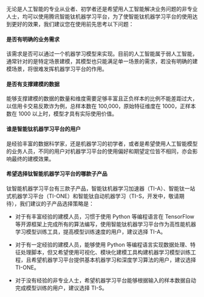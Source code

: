 无论是人工智能的专业从业者、初学者还是希望用人工智能解决业务问题的非专业人士，均可以使用腾讯智能钛机器学习平台，为了使智能钛机器学习平台的使用达到更好的效果，我们建议您在使用前先思考以下问题：

#### 是否有明确的业务需求
该需求是否可以通过一个机器学习模型来实现。目前的人工智能属于弱人工智能，通常针对的是特定场景建模，其模型也只能满足单一场景的需求，若没有明确的建模场景，将很难发挥机器学习平台的作用。

#### 是否有支撑建模的数据
能够支撑建模的数据的数量和维度需要足够丰富且正负样本的比例不能差距过大，以信用卡交易反欺诈为例，总样本数在 100,000，原始特征维度在 1000，正样本数在 1000 以上时，模型才具有实际使用价值。

#### 谁是智能钛机器学习平台的用户
是经验丰富的数据科学家，还是机器学习的初学者，或者是希望使用人工智能模型的业务人员，不同的用户对机器学习平台的使用偏好和期望定位皆不相同，亦会影响最终的建模效果。

#### 希望选择钛智能机器学习平台的哪款子产品
钛智能机器学习平台有三款子产品，智能钛机器学习加速器（TI-A）、智能钛一站式机器学习平台（TI-ONE）和智能钛自动机器学习（TI-S，开发中，敬请期待），我们建议的子产品选择策略是：

- 对于有丰富经验的建模人员，习惯于使用 Python 等编程语言在 TensorFlow 等开源框架上完成所有的算法编写，使用智能钛机器学习平台作为高性能机器学习模型训练工具，提高模型训练速度的用户，建议选择 TI-A。
 
- 对于有一定经验的建模人员，能够使用 Python 等编程语言实现数据处理、特征处理脚本，但又希望使用可视化、模块化建模工具构建机器学习模型训练工程，且希望机器学习平台提供基本机器学习和深度学习算法的用户，建议选择 TI-ONE。
 
- 对于没有经验的非专业人士，希望机器学习平台能够根据输入的样本数据自动完成模型训练的用户，建议选择 TI-S。
